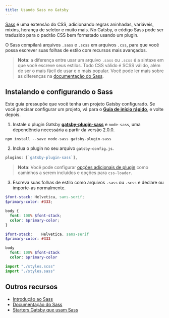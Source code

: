 ```yaml
---
title: Usando Sass no Gatsby
---
```


[Sass](https://sass-lang.com) é uma extensão do CSS, adicionando regras aninhadas, variáveis, mixins, herança de seletor e muito mais. No Gatsby, o código Sass pode ser traduzido para o padrão CSS bem formatado usando um plugin.

O Sass compilará arquivos `.sass` e `.scss` em arquivos `.css`, para que você possa escrever suas folhas de estilo com recursos mais avançados.

> **Nota**: a diferença entre usar um arquivo `.sass` ou `.scss` é a sintaxe em que você escreve seus estilos. Todo CSS válido é SCSS válido, além de ser o mais fácil de usar e o mais popular. Você pode ler mais sobre as diferenças na [documentação do Sass](https://sass-lang.com/documentation/syntax).

## Instalando e configurando o Sass

Este guia pressupõe que você tenha um projeto Gatsby configurado. Se você precisar configurar um projeto, vá para o [**Guia de início rápido**](/docs/quick-start/), e volte depois.

1.  Instale o plugin Gatsby [**gatsby-plugin-sass**](/packages/gatsby-plugin-sass/) e `node-sass`, uma dependência necessária a partir da versão 2.0.0.

`npm install --save node-sass gatsby-plugin-sass`

2.  Inclua o plugin no seu arquivo  `gatsby-config.js`.

```javascript:title=gatsby-config.js
plugins: [`gatsby-plugin-sass`],
```

> **Nota**: Você pode configurar [opções adicionais de plugin](/packages/gatsby-plugin-sass/#other-options) como caminhos a serem incluídos e opções para `css-loader`.

3.  Escreva suas folhas de estilo como arquivos `.sass` ou `.scss` e declare ou importe-as normalmente.

```css:title=styles.scss
$font-stack: Helvetica, sans-serif;
$primary-color: #333;

body {
  font: 100% $font-stack;
  color: $primary-color;
}
```

```css:title=styles.sass
$font-stack:    Helvetica, sans-serif
$primary-color: #333

body
  font: 100% $font-stack
  color: $primary-color
```

```javascript
import "./styles.scss"
import "./styles.sass"
```

## Outros recursos

- [Introdução ao Sass](https://designmodo.com/introduction-sass/)
- [Documentação do Sass](https://sass-lang.com/documentation)
- [Starters Gatsby que usam Sass](/starters/?c=Styling%3ASCSS)
